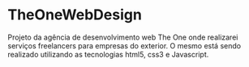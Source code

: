 # TheOneWebDesign
Projeto da agência de desenvolvimento web The One onde realizarei serviços freelancers para empresas do exterior. O mesmo está sendo realizado utilizando as tecnologias html5, css3 e Javascript.
